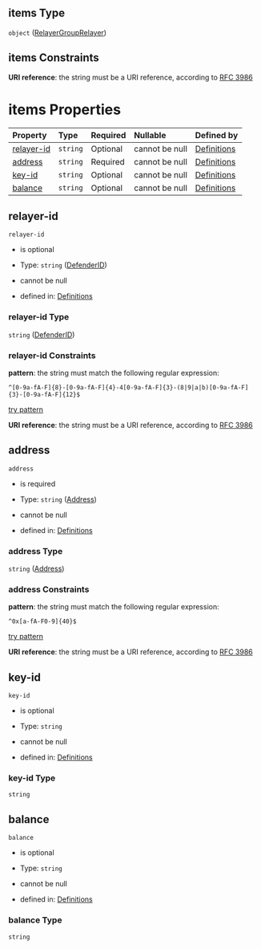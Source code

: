 ## items Type

`object` ([RelayerGroupRelayer](definitions-definitions-relayergrouprelayer.md))

## items Constraints

**URI reference**: the string must be a URI reference, according to [RFC 3986](https://tools.ietf.org/html/rfc3986 "check the specification")

# items Properties

| Property                  | Type     | Required | Nullable       | Defined by                                                                                                                                                       |
| :------------------------ | :------- | :------- | :------------- | :--------------------------------------------------------------------------------------------------------------------------------------------------------------- |
| [relayer-id](#relayer-id) | `string` | Optional | cannot be null | [Definitions](definitions-definitions-defenderid.md "definitions.schema.json#/definitions/relayer-group-relayer/properties/relayer-id")                          |
| [address](#address)       | `string` | Required | cannot be null | [Definitions](definitions-definitions-address.md "definitions.schema.json#/definitions/relayer-group-relayer/properties/address")                                |
| [key-id](#key-id)         | `string` | Optional | cannot be null | [Definitions](definitions-definitions-relayergrouprelayer-properties-key-id.md "definitions.schema.json#/definitions/relayer-group-relayer/properties/key-id")   |
| [balance](#balance)       | `string` | Optional | cannot be null | [Definitions](definitions-definitions-relayergrouprelayer-properties-balance.md "definitions.schema.json#/definitions/relayer-group-relayer/properties/balance") |

## relayer-id



`relayer-id`

*   is optional

*   Type: `string` ([DefenderID](definitions-definitions-defenderid.md))

*   cannot be null

*   defined in: [Definitions](definitions-definitions-defenderid.md "definitions.schema.json#/definitions/relayer-group-relayer/properties/relayer-id")

### relayer-id Type

`string` ([DefenderID](definitions-definitions-defenderid.md))

### relayer-id Constraints

**pattern**: the string must match the following regular expression:&#x20;

```regexp
^[0-9a-fA-F]{8}-[0-9a-fA-F]{4}-4[0-9a-fA-F]{3}-(8|9|a|b)[0-9a-fA-F]{3}-[0-9a-fA-F]{12}$
```

[try pattern](https://regexr.com/?expression=%5E%5B0-9a-fA-F%5D%7B8%7D-%5B0-9a-fA-F%5D%7B4%7D-4%5B0-9a-fA-F%5D%7B3%7D-\(8%7C9%7Ca%7Cb\)%5B0-9a-fA-F%5D%7B3%7D-%5B0-9a-fA-F%5D%7B12%7D%24 "try regular expression with regexr.com")

**URI reference**: the string must be a URI reference, according to [RFC 3986](https://tools.ietf.org/html/rfc3986 "check the specification")

## address



`address`

*   is required

*   Type: `string` ([Address](definitions-definitions-address.md))

*   cannot be null

*   defined in: [Definitions](definitions-definitions-address.md "definitions.schema.json#/definitions/relayer-group-relayer/properties/address")

### address Type

`string` ([Address](definitions-definitions-address.md))

### address Constraints

**pattern**: the string must match the following regular expression:&#x20;

```regexp
^0x[a-fA-F0-9]{40}$
```

[try pattern](https://regexr.com/?expression=%5E0x%5Ba-fA-F0-9%5D%7B40%7D%24 "try regular expression with regexr.com")

**URI reference**: the string must be a URI reference, according to [RFC 3986](https://tools.ietf.org/html/rfc3986 "check the specification")

## key-id



`key-id`

*   is optional

*   Type: `string`

*   cannot be null

*   defined in: [Definitions](definitions-definitions-relayergrouprelayer-properties-key-id.md "definitions.schema.json#/definitions/relayer-group-relayer/properties/key-id")

### key-id Type

`string`

## balance



`balance`

*   is optional

*   Type: `string`

*   cannot be null

*   defined in: [Definitions](definitions-definitions-relayergrouprelayer-properties-balance.md "definitions.schema.json#/definitions/relayer-group-relayer/properties/balance")

### balance Type

`string`
